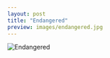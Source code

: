 ```yaml
---
layout: post
title: "Endangered"
preview: images/endangered.jpg
---
```


![Endangered](/images/endangered.jpg)
